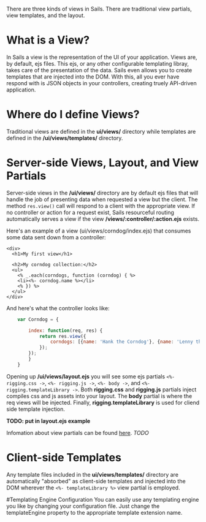 There are three kinds of views in Sails. There are traditional view partials, view templates, and
the layout.

# What is a View?
In Sails a view is the representation of the UI of your application. Views are, by default, ejs
files. This ejs, or any other configurable templating libray, takes care of the presentation of the
data. Sails even allows you to create templates that are injected into the DOM. With this, all
you ever have respond with is JSON objects in your controllers, creating truely API-driven
application.

# Where do I define Views?
Traditional views are defined in the **ui/views/** directory while templates are defined in the 
**/ui/views/templates/** directory.

# Server-side Views, Layout, and View Partials
Server-side views in the **/ui/views/** directory are by default ejs files that will handle the job
of presenting data when requested a view but the client. The method ```res.view()``` call will
respond to a client with the appropriate view. If no controller or action for a request exist, Sails resourceful routing automatically serves a view if the view **/views/:controller/:action.ejs** exists.

Here's an example of a view (ui/views/corndog/index.ejs) that consumes some data sent down from a controller:

```
<div>
  <h1>My first view</h1>

  <h2>My corndog collection:</h2>
  <ul>
    <% _.each(corndogs, function (corndog) { %>
    <li><%- corndog.name %></li>
    <% }) %>
  </ul>
</div>
```

And here's what the controller looks like:
```javascript
	var Corndog = {

		index: function(req, res) {
			return res.view({
				corndogs: [{name: 'Hank the Corndog'}, {name: 'Lenny the Corndog'}]
			});
		});
		}
	}
```

Opening up **/ui/views/layout.ejs** you will see some ejs partials ```<%- rigging.css ->```,
```<%- rigging.js ->```, ```<%- body ->```, and ```<%- rigging.templateLibrary ->```.
Both **rigging.css** and **rigging.js** partials inject compiles css and js assets into your layout.
The **body** partial is where the req views will be injected. Finally, **rigging.templateLibrary**
is used for cliend side template injection.

__TODO: put in layout.ejs example__


Infomation about view partials
can be found <a href="http://expressjs.com/2x/guide.html#view-partials">here</a>.
_TODO_

<!-- # View Promises
With Promises, views can be used to build complex API responses that join together several models
without ever having to write a controller.  
_TODO_ -->

# Client-side Templates
Any template files included in the **ui/views/templates/** directory are automatically "absorbed"
as client-side templates and injected into the DOM wherever the ```<%- templateLibrary %>``` view
partial is employed.

#Templating Engine Configuration
You can easily use any templating engine you like by changing your configuration file. Just change
the templateEngine property to the appropriate template extension name.